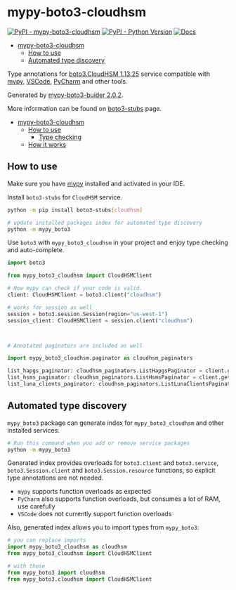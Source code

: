 # mypy-boto3-cloudhsm

[![PyPI - mypy-boto3-cloudhsm](https://img.shields.io/pypi/v/mypy-boto3-cloudhsm.svg?color=blue)](https://pypi.org/project/mypy-boto3-cloudhsm)
[![PyPI - Python Version](https://img.shields.io/pypi/pyversions/mypy-boto3-cloudhsm.svg?color=blue)](https://pypi.org/project/mypy-boto3-cloudhsm)
[![Docs](https://img.shields.io/readthedocs/mypy-boto3-builder.svg?color=blue)](https://mypy-boto3-builder.readthedocs.io/)

- [mypy-boto3-cloudhsm](#mypy-boto3-cloudhsm)
  - [How to use](#how-to-use)
  - [Automated type discovery](#automated-type-discovery)


Type annotations for
[boto3.CloudHSM 1.13.25](https://boto3.amazonaws.com/v1/documentation/api/1.13.25/reference/services/cloudhsm.html#CloudHSM) service
compatible with [mypy](https://github.com/python/mypy), [VSCode](https://code.visualstudio.com/),
[PyCharm](https://www.jetbrains.com/pycharm/) and other tools.

Generated by [mypy-boto3-buider 2.0.2](https://github.com/vemel/mypy_boto3_builder).

More information can be found on [boto3-stubs](https://pypi.org/project/boto3-stubs/) page.

- [mypy-boto3-cloudhsm](#mypy-boto3-cloudhsm)
  - [How to use](#how-to-use)
    - [Type checking](#type-checking)
  - [How it works](#how-it-works)

## How to use

Make sure you have [mypy](https://github.com/python/mypy) installed and activated in your IDE.

Install `boto3-stubs` for `CloudHSM` service.

```bash
python -m pip install boto3-stubs[cloudhsm]

# update installed packages index for automated type discovery
python -m mypy_boto3
```

Use `boto3` with `mypy_boto3_cloudhsm` in your project and enjoy type checking and auto-complete.

```python
import boto3

from mypy_boto3_cloudhsm import CloudHSMClient

# Now mypy can check if your code is valid.
client: CloudHSMClient = boto3.client("cloudhsm")

# works for session as well
session = boto3.session.Session(region="us-west-1")
session_client: CloudHSMClient = session.client("cloudhsm")



# Annotated paginators are included as well

import mypy_boto3_cloudhsm.paginator as cloudhsm_paginators

list_hapgs_paginator: cloudhsm_paginators.ListHapgsPaginator = client.get_paginator("list_hapgs")
list_hsms_paginator: cloudhsm_paginators.ListHsmsPaginator = client.get_paginator("list_hsms")
list_luna_clients_paginator: cloudhsm_paginators.ListLunaClientsPaginator = client.get_paginator("list_luna_clients")
```

## Automated type discovery

`mypy_boto3` package can generate index for `mypy_boto3_cloudhsm` and other installed services.

```bash
# Run this command when you add or remove service packages
python -m mypy_boto3
```

Generated index provides overloads for `boto3.client` and `boto3.service`,
`boto3.Session.client` and `boto3.Session.resource` functions,
so explicit type annotations are not needed.

- `mypy` supports function overloads as expected
- `PyCharm` also supports function overloads, but consumes a lot of RAM, use carefully
- `VSCode` does not currently support function overloads

Also, generated index allows you to import types from `mypy_boto3`:

```python
# you can replace imports
import mypy_boto3_cloudhsm as cloudhsm
from mypy_boto3_cloudhsm import CloudHSMClient

# with these
from mypy_boto3 import cloudhsm
from mypy_boto3.cloudhsm import CloudHSMClient
```